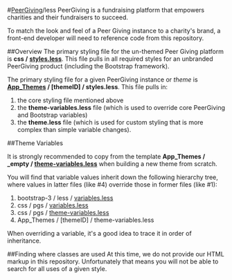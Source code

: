 #[PeerGiving](www.peergiving.com)/less
PeerGiving is a fundraising platform that empowers charities and their fundraisers to succeed. 

To match the look and feel of a Peer Giving instance to a charity's brand, a front-end developer will need to reference code from this repository.

##Overview
The primary styling file for the un-themed Peer Giving platform is **css /** [**styles.less**](https://github.com/PeerGiving/less/blob/master/css/styles.less). This file pulls in all required styles for an unbranded PeerGiving product (including the Bootstrap framework).

The primary styling file for a given PeerGiving instance or *theme* is **[App_Themes](https://github.com/PeerGiving/less/tree/master/App_Themes) / [themeID] / styles.less**. This file pulls in:

1. the core styling file mentioned above
2. the **theme-variables.less** file (which is used to override core PeerGiving and Bootstrap variables)
3. the **theme.less** file (which is used for custom styling that is more complex than simple variable changes).

##Theme Variables

It is strongly recommended to copy from the template **App_Themes / _empty / [theme-variables.less](https://github.com/PeerGiving/less/tree/master/App_Themes/_empty/theme-variables.less)** when building a new theme from scratch.

You will find that variable values inherit down the following hierarchy tree, where values in latter files (like #4) override those in former files (like #1):

1. bootstrap-3 / less / [variables.less](https://github.com/PeerGiving/less/blob/master/bootstrap-3.1.1/less/variables.less)
2. css / pgs / [variables.less](https://github.com/PeerGiving/less/blob/master/css/pgs/variables.less)
3. css / pgs / [theme-variables.less](https://github.com/PeerGiving/less/blob/master/css/pgs/theme-variables.less)
4. App_Themes / [themeID] / theme-variables.less
 
When overriding a variable, it's a good idea to trace it in order of inheritance.

##Finding where classes are used
At this time, we do not provide our HTML markup in this repository. Unfortunately that means you will not be able to search for all uses of a given style. 
